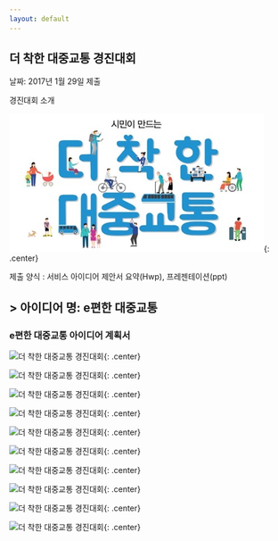```yaml
---
layout: default
---
```


## 더 착한 대중교통 경진대회

날짜: 2017년 1월 29일 제출

경진대회 소개

![더 착한 대중교통 경진대회](/post/img/더착한대중교통경진대회/더착한대중교통경진대회.jpg){: .center}

제출 양식 : 서비스 아이디어 제안서 요약(Hwp), 프레젠테이션(ppt)

## > 아이디어 명: e편한 대중교통

### e편한 대중교통 아이디어 계획서


![더 착한 대중교통 경진대회](/post/img/더착한대중교통경진대회/더착한대중교통경진대회1.BMP){: .center}

![더 착한 대중교통 경진대회](/post/img/더착한대중교통경진대회/더착한대중교통경진대회2.BMP){: .center}

![더 착한 대중교통 경진대회](/post/img/더착한대중교통경진대회/더착한대중교통경진대회3.BMP){: .center}

![더 착한 대중교통 경진대회](/post/img/더착한대중교통경진대회/더착한대중교통경진대회4.BMP){: .center}

![더 착한 대중교통 경진대회](/post/img/더착한대중교통경진대회/더착한대중교통경진대회5.BMP){: .center}

![더 착한 대중교통 경진대회](/post/img/더착한대중교통경진대회/더착한대중교통경진대회6.BMP){: .center}

![더 착한 대중교통 경진대회](/post/img/더착한대중교통경진대회/더착한대중교통경진대회7.BMP){: .center}

![더 착한 대중교통 경진대회](/post/img/더착한대중교통경진대회/더착한대중교통경진대회8.BMP){: .center}

![더 착한 대중교통 경진대회](/post/img/더착한대중교통경진대회/더착한대중교통경진대회9.BMP){: .center}

![더 착한 대중교통 경진대회](/post/img/더착한대중교통경진대회/더착한대중교통경진대회10.BMP){: .center}
